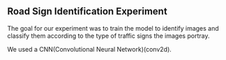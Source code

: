 Road Sign Identification Experiment
-----------------------------------

The goal for our experiment was to train the model to identify images and classify them according to the type of traffic signs the images portray.

We used a CNN(Convolutional Neural Network)(conv2d).

